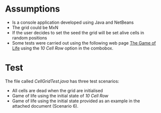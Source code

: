# Assumptions

- Is a console application developed using Java and NetBeans
- The grid could be MxN
- If the user decides to set the seed the grid will be set alive cells in random positions
- Some tests were carried out using the following web page [The Game of Life](https://bitstorm.org/gameoflife/ ) using the *10 Cell Row* option in the combobox.

# Test
The file called *CellGridTest.java* has three test scenarios:
- All cells are dead when the grid are initialised
- Game of life using the initial state of *10 Cell Row*
- Game of life using the initial state provided as an example in the attached document (Scenario 6).